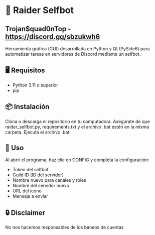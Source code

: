 # 📂 Raider Selfbot 
## Trojan$quad0nTop - https://discord.gg/sbzukwh6
Herramienta gráfica (GUI) desarrollada en Python y Qt (PySide6) para automatizar tareas en servidores de Discord mediante un selfbot.

## 🖥 Requisitos
- Python 3.11 o superior
- pip

## 📦 Instalación
Clona o descarga el repositorio en tu computadora.
Asegúrate de que raider_selfbot.py, requirements.txt y el archivo .bat estén en la misma carpeta.
Ejecuta el archivo .bat:

## 🧪 Uso
Al abrir el programa, haz clic en CONFIG y completa la configuración:
- Token del selfbot
- Guild ID (ID del servidor)
- Nombre nuevo para canales y roles
- Nombre del servidor nuevo
- URL del ícono
- Mensaje a enviar

## 🔒 Disclaimer
No nos hacemos responsables de los baneos de cuentas
